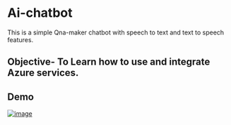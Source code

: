 # Ai-chatbot
This is a simple Qna-maker chatbot with speech to text and text to speech features. 

## Objective- To Learn how to use and integrate Azure services.

## Demo

[![image](https://user-images.githubusercontent.com/69571769/177792199-af7bf005-4f20-41d0-9861-762033c210b0.png)](https://drive.google.com/file/d/1vbZcysNEIMhnSTUPF6gQRVIYbtRlW5cg/view?usp=sharing)

